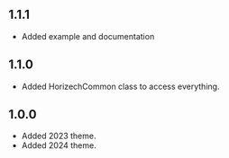 ## 1.1.1

- Added example and documentation

## 1.1.0

- Added HorizechCommon class to access everything.

## 1.0.0

- Added 2023 theme.
- Added 2024 theme.
